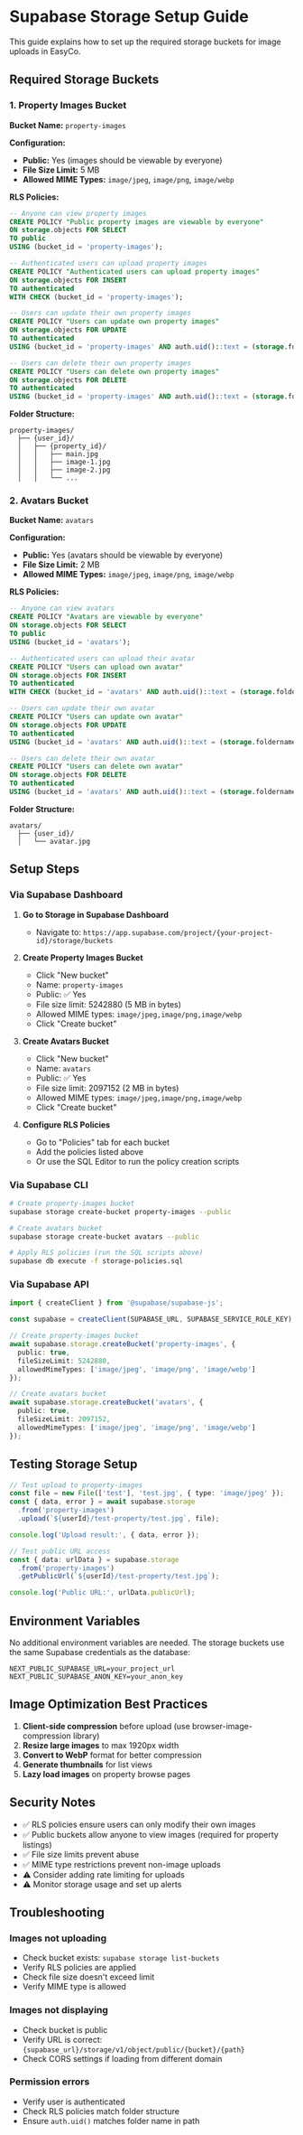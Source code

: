 # Supabase Storage Setup Guide

This guide explains how to set up the required storage buckets for image uploads in EasyCo.

## Required Storage Buckets

### 1. Property Images Bucket

**Bucket Name:** `property-images`

**Configuration:**
- **Public:** Yes (images should be viewable by everyone)
- **File Size Limit:** 5 MB
- **Allowed MIME Types:** `image/jpeg`, `image/png`, `image/webp`

**RLS Policies:**

```sql
-- Anyone can view property images
CREATE POLICY "Public property images are viewable by everyone"
ON storage.objects FOR SELECT
TO public
USING (bucket_id = 'property-images');

-- Authenticated users can upload property images
CREATE POLICY "Authenticated users can upload property images"
ON storage.objects FOR INSERT
TO authenticated
WITH CHECK (bucket_id = 'property-images');

-- Users can update their own property images
CREATE POLICY "Users can update own property images"
ON storage.objects FOR UPDATE
TO authenticated
USING (bucket_id = 'property-images' AND auth.uid()::text = (storage.foldername(name))[1]);

-- Users can delete their own property images
CREATE POLICY "Users can delete own property images"
ON storage.objects FOR DELETE
TO authenticated
USING (bucket_id = 'property-images' AND auth.uid()::text = (storage.foldername(name))[1]);
```

**Folder Structure:**
```
property-images/
  ├── {user_id}/
  │   ├── {property_id}/
  │   │   ├── main.jpg
  │   │   ├── image-1.jpg
  │   │   ├── image-2.jpg
  │   │   └── ...
```

### 2. Avatars Bucket

**Bucket Name:** `avatars`

**Configuration:**
- **Public:** Yes (avatars should be viewable by everyone)
- **File Size Limit:** 2 MB
- **Allowed MIME Types:** `image/jpeg`, `image/png`, `image/webp`

**RLS Policies:**

```sql
-- Anyone can view avatars
CREATE POLICY "Avatars are viewable by everyone"
ON storage.objects FOR SELECT
TO public
USING (bucket_id = 'avatars');

-- Authenticated users can upload their avatar
CREATE POLICY "Users can upload own avatar"
ON storage.objects FOR INSERT
TO authenticated
WITH CHECK (bucket_id = 'avatars' AND auth.uid()::text = (storage.foldername(name))[1]);

-- Users can update their own avatar
CREATE POLICY "Users can update own avatar"
ON storage.objects FOR UPDATE
TO authenticated
USING (bucket_id = 'avatars' AND auth.uid()::text = (storage.foldername(name))[1]);

-- Users can delete their own avatar
CREATE POLICY "Users can delete own avatar"
ON storage.objects FOR DELETE
TO authenticated
USING (bucket_id = 'avatars' AND auth.uid()::text = (storage.foldername(name))[1]);
```

**Folder Structure:**
```
avatars/
  ├── {user_id}/
  │   └── avatar.jpg
```

## Setup Steps

### Via Supabase Dashboard

1. **Go to Storage in Supabase Dashboard**
   - Navigate to: `https://app.supabase.com/project/{your-project-id}/storage/buckets`

2. **Create Property Images Bucket**
   - Click "New bucket"
   - Name: `property-images`
   - Public: ✅ Yes
   - File size limit: 5242880 (5 MB in bytes)
   - Allowed MIME types: `image/jpeg,image/png,image/webp`
   - Click "Create bucket"

3. **Create Avatars Bucket**
   - Click "New bucket"
   - Name: `avatars`
   - Public: ✅ Yes
   - File size limit: 2097152 (2 MB in bytes)
   - Allowed MIME types: `image/jpeg,image/png,image/webp`
   - Click "Create bucket"

4. **Configure RLS Policies**
   - Go to "Policies" tab for each bucket
   - Add the policies listed above
   - Or use the SQL Editor to run the policy creation scripts

### Via Supabase CLI

```bash
# Create property-images bucket
supabase storage create-bucket property-images --public

# Create avatars bucket
supabase storage create-bucket avatars --public

# Apply RLS policies (run the SQL scripts above)
supabase db execute -f storage-policies.sql
```

### Via Supabase API

```typescript
import { createClient } from '@supabase/supabase-js';

const supabase = createClient(SUPABASE_URL, SUPABASE_SERVICE_ROLE_KEY);

// Create property-images bucket
await supabase.storage.createBucket('property-images', {
  public: true,
  fileSizeLimit: 5242880,
  allowedMimeTypes: ['image/jpeg', 'image/png', 'image/webp']
});

// Create avatars bucket
await supabase.storage.createBucket('avatars', {
  public: true,
  fileSizeLimit: 2097152,
  allowedMimeTypes: ['image/jpeg', 'image/png', 'image/webp']
});
```

## Testing Storage Setup

```typescript
// Test upload to property-images
const file = new File(['test'], 'test.jpg', { type: 'image/jpeg' });
const { data, error } = await supabase.storage
  .from('property-images')
  .upload(`${userId}/test-property/test.jpg`, file);

console.log('Upload result:', { data, error });

// Test public URL access
const { data: urlData } = supabase.storage
  .from('property-images')
  .getPublicUrl(`${userId}/test-property/test.jpg`);

console.log('Public URL:', urlData.publicUrl);
```

## Environment Variables

No additional environment variables are needed. The storage buckets use the same Supabase credentials as the database:

```env
NEXT_PUBLIC_SUPABASE_URL=your_project_url
NEXT_PUBLIC_SUPABASE_ANON_KEY=your_anon_key
```

## Image Optimization Best Practices

1. **Client-side compression** before upload (use browser-image-compression library)
2. **Resize large images** to max 1920px width
3. **Convert to WebP** format for better compression
4. **Generate thumbnails** for list views
5. **Lazy load images** on property browse pages

## Security Notes

- ✅ RLS policies ensure users can only modify their own images
- ✅ Public buckets allow anyone to view images (required for property listings)
- ✅ File size limits prevent abuse
- ✅ MIME type restrictions prevent non-image uploads
- ⚠️ Consider adding rate limiting for uploads
- ⚠️ Monitor storage usage and set up alerts

## Troubleshooting

### Images not uploading
- Check bucket exists: `supabase storage list-buckets`
- Verify RLS policies are applied
- Check file size doesn't exceed limit
- Verify MIME type is allowed

### Images not displaying
- Check bucket is public
- Verify URL is correct: `{supabase_url}/storage/v1/object/public/{bucket}/{path}`
- Check CORS settings if loading from different domain

### Permission errors
- Verify user is authenticated
- Check RLS policies match folder structure
- Ensure `auth.uid()` matches folder name in path

